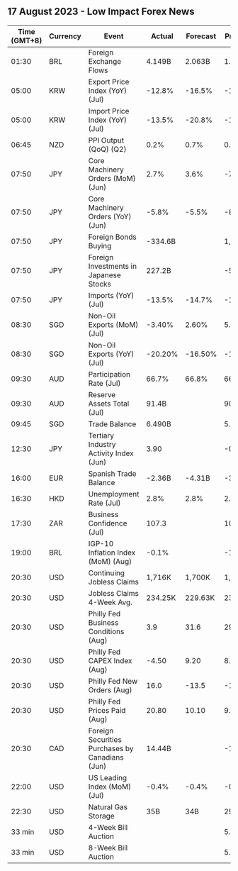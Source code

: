 ## 17 August 2023 - Low Impact Forex News

| Time (GMT+8) | Currency | Event | Actual | Forecast | Previous |
|------|----------|-------|--------|----------|----------|
| 01:30 | BRL | Foreign Exchange Flows | 4.149B | 2.063B | 1.923B |
| 05:00 | KRW | Export Price Index (YoY) (Jul) | -12.8% | -16.5% | -15.0% |
| 05:00 | KRW | Import Price Index (YoY) (Jul) | -13.5% | -20.8% | -16.1% |
| 06:45 | NZD | PPI Output (QoQ) (Q2) | 0.2% | 0.7% | 0.2% |
| 07:50 | JPY | Core Machinery Orders (MoM) (Jun) | 2.7% | 3.6% | -7.6% |
| 07:50 | JPY | Core Machinery Orders (YoY) (Jun) | -5.8% | -5.5% | -8.7% |
| 07:50 | JPY | Foreign Bonds Buying | -334.6B |  | 1,119.5B |
| 07:50 | JPY | Foreign Investments in Japanese Stocks | 227.2B |  | -59.6B |
| 07:50 | JPY | Imports (YoY) (Jul) | -13.5% | -14.7% | -12.9% |
| 08:30 | SGD | Non-Oil Exports (MoM) (Jul) | -3.40% | 2.60% | 5.20% |
| 08:30 | SGD | Non-Oil Exports (YoY) (Jul) | -20.20% | -16.50% | -15.60% |
| 09:30 | AUD | Participation Rate (Jul) | 66.7% | 66.8% | 66.8% |
| 09:30 | AUD | Reserve Assets Total (Jul) | 91.4B |  | 90.5B |
| 09:45 | SGD | Trade Balance | 6.490B |  | 5.851B |
| 12:30 | JPY | Tertiary Industry Activity Index (Jun) | 3.90 |  | -0.70 |
| 16:00 | EUR | Spanish Trade Balance | -2.36B | -4.31B | -3.11B |
| 16:30 | HKD | Unemployment Rate (Jul) | 2.8% | 2.8% | 2.9% |
| 17:30 | ZAR | Business Confidence (Jul) | 107.3 |  | 106.9 |
| 19:00 | BRL | IGP-10 Inflation Index (MoM) (Aug) | -0.1% |  | -1.1% |
| 20:30 | USD | Continuing Jobless Claims | 1,716K | 1,700K | 1,684K |
| 20:30 | USD | Jobless Claims 4-Week Avg. | 234.25K | 229.63K | 231.50K |
| 20:30 | USD | Philly Fed Business Conditions (Aug) | 3.9 | 31.6 | 29.1 |
| 20:30 | USD | Philly Fed CAPEX Index (Aug) | -4.50 | 9.20 | 8.60 |
| 20:30 | USD | Philly Fed New Orders (Aug) | 16.0 | -13.5 | -15.9 |
| 20:30 | USD | Philly Fed Prices Paid (Aug) | 20.80 | 10.10 | 9.50 |
| 20:30 | CAD | Foreign Securities Purchases by Canadians (Jun) | 14.44B |  | -1.71B |
| 22:00 | USD | US Leading Index (MoM) (Jul) | -0.4% | -0.4% | -0.7% |
| 22:30 | USD | Natural Gas Storage | 35B | 34B | 29B |
| 33 min | USD | 4-Week Bill Auction |  |  | 5.280% |
| 33 min | USD | 8-Week Bill Auction |  |  | 5.280% |
